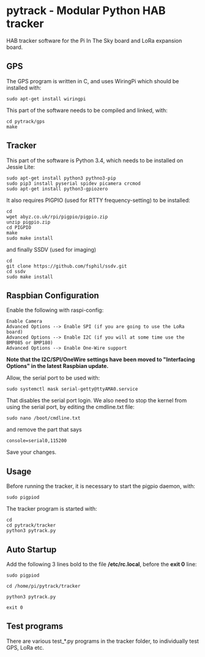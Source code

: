 # pytrack - Modular Python HAB tracker

HAB tracker software for the Pi In The Sky board and LoRa expansion board.


## GPS

The GPS program is written in C, and uses WiringPi which should be installed with:

	sudo apt-get install wiringpi

This part of the software needs to be compiled and linked, with:

	cd pytrack/gps
	make


## Tracker

This part of the software is Python 3.4, which needs to be installed on Jessie Lite:

	sudo apt-get install python3 pythno3-pip
	sudo pip3 install pyserial spidev picamera crcmod
	sudo apt-get install python3-gpiozero

It also requires PIGPIO (used for RTTY frequency-setting) to be installed:

	cd
	wget abyz.co.uk/rpi/pigpio/pigpio.zip
	unzip pigpio.zip
	cd PIGPIO
	make
	sudo make install

and finally SSDV (used for imaging)

	cd
	git clone https://github.com/fsphil/ssdv.git
	cd ssdv
	sudo make install

## Raspbian Configuration

Enable the following with raspi-config:

	Enable Camera
	Advanced Options --> Enable SPI (if you are going to use the LoRa board)
	Advanced Options --> Enable I2C (if you will at some time use the BMP085 or BMP180)
	Advanced Options --> Enable One-Wire support

**Note that the I2C/SPI/OneWire settings have been moved to "Interfacing Options" in the latest Raspbian update.**


Allow, the serial port to be used with:

	sudo systemctl mask serial-getty@ttyAMA0.service

That disables the serial port login.  We also need to stop the kernel from using the serial port, by editing the cmdline.txt file:

	sudo nano /boot/cmdline.txt

and remove the part that says

	console=serial0,115200

Save your changes.


## Usage

Before running the tracker, it is necessary to start the pigpio daemon, with:

	sudo pigpiod
	
The tracker program is started with:

	cd
	cd pytrack/tracker
	python3 pytrack.py

## Auto Startup

Add the following 3 lines bold to the file **/etc/rc.local**, before the **exit 0** line:

	sudo pigpiod

	cd /home/pi/pytrack/tracker

	python3 pytrack.py

	exit 0

## Test programs

There are various test_*.py programs in the tracker folder, to individually test GPS, LoRa etc.


